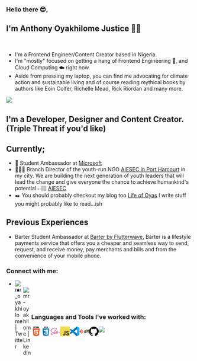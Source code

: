 ### Hello there 😎,

## I'm Anthony Oyakhilome Justice 👋🏼

<br/>

- I'm a Frontend Engineer/Content Creator based in Nigeria.
- I'm "mostly" focused on getting a hang of Frontend Engineering 🚀, and Cloud Computing ☁️ right now.
- Aside from pressing my laptop, you can find me advocating for climate action and sustainable living and of course reading mythical books by authors like Eoin Colfer, Richelle Mead, Rick Riordan and many more.

![](https://komarev.com/ghpvc/?username=oyakhilomee)

## I'm a Developer, Designer and Content Creator. (Triple Threat if you'd like)

## Currently;

- 🔭 Student Ambassador at [Microsoft](https://studentambassadors.microsoft.com/en-US/profile/54289)
- 👷🏾‍♀️ Branch Director of the youth-run NGO [AIESEC in Port Harcourt](https://https://www.linkedin.com/company/aiesec-in-port-harcourt/) in my city.
  We are building the next generation of youth leaders that will lead the change and give everyone the chance to achieve humankind's potential 👉🏽 [AIESEC](https://aiesec.org) 
- ✒️ You should probably checkout my blog too [Life of Oyas](https://lifeofoyas.tech/) I write stuff you might probably like to read...ish

## Previous Experiences

- Barter Student Ambassador at [Barter by Flutterwave](https://barter.me/), Barter is a lifestyle payments service that offers you a cheaper and seamless way to send, request, and receive money, pay merchants and bills and from the convenience of your mobile phone.

### Connect with me:

- [<img align="left" alt="mr_oyakhilome | Twitter" width="22px" src="https://cdn.jsdelivr.net/npm/simple-icons@v3/icons/twitter.svg" />](https://twitter.com/mr_oyakhilome)
- [<img align="left" alt="mr-oyakhilome | LinkedIn" width="22px" src="https://cdn.jsdelivr.net/npm/simple-icons@v3/icons/linkedin.svg" />](https://www.linkedin.com/in/mr-oyakhilome/)
<br/>

### Languages and Tools I've worked with:

<img align="left" alt="HTML5" width="26px" src="https://raw.githubusercontent.com/github/explore/80688e429a7d4ef2fca1e82350fe8e3517d3494d/topics/html/html.png" />
<img align="left" alt="CSS3" width="26px" src="https://raw.githubusercontent.com/github/explore/80688e429a7d4ef2fca1e82350fe8e3517d3494d/topics/css/css.png" />

<img align="left" alt="Sass" width="26px" src="https://raw.githubusercontent.com/github/explore/80688e429a7d4ef2fca1e82350fe8e3517d3494d/topics/sass/sass.png" />
<img align="left" alt="JavaScript" width="26px" src="https://raw.githubusercontent.com/github/explore/80688e429a7d4ef2fca1e82350fe8e3517d3494d/topics/javascript/javascript.png" />

<img width="30px" src="https://upload.wikimedia.org/wikipedia/commons/thumb/9/95/Vue.js_Logo_2.svg/1200px-Vue.js_Logo_2.svg.png">

<img align="left" alt="Visual Studio Code" width="26px" src="https://raw.githubusercontent.com/github/explore/80688e429a7d4ef2fca1e82350fe8e3517d3494d/topics/visual-studio-code/visual-studio-code.png" />

<img align="left" alt="Git" width="26px" src="https://raw.githubusercontent.com/github/explore/80688e429a7d4ef2fca1e82350fe8e3517d3494d/topics/git/git.png" />
<img align="left" alt="GitHub" width="26px" src="https://raw.githubusercontent.com/github/explore/78df643247d429f6cc873026c0622819ad797942/topics/github/github.png" />


<br />
